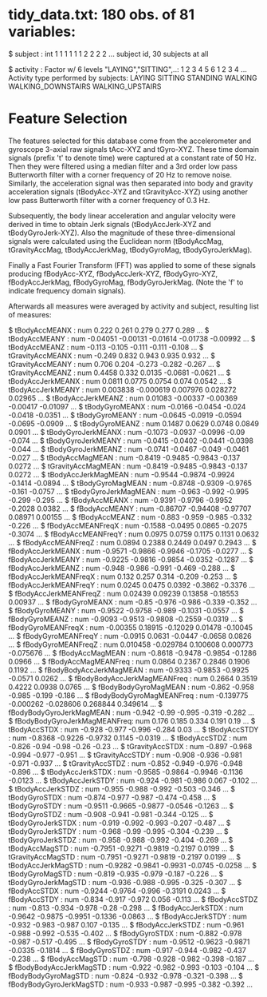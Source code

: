 
tidy_data.txt:	180 obs. of  81 variables:
==========================================

 $ subject                     : int  1 1 1 1 1 1 2 2 2 2 ...
 subject id, 30 subjects at all
 
 $ activity                    : Factor w/ 6 levels "LAYING","SITTING",..: 1 2 3 4 5 6 1 2 3 4 ...
 Activity type performed by subjects: LAYING SITTING STANDING WALKING WALKING_DOWNSTAIRS WALKING_UPSTAIRS

Feature Selection 
=================

The features selected for this database come from the accelerometer and gyroscope 3-axial raw signals tAcc-XYZ and tGyro-XYZ. These time domain signals (prefix 't' to denote time) were captured at a constant rate of 50 Hz. Then they were filtered using a median filter and a 3rd order low pass Butterworth filter with a corner frequency of 20 Hz to remove noise. Similarly, the acceleration signal was then separated into body and gravity acceleration signals (tBodyAcc-XYZ and tGravityAcc-XYZ) using another low pass Butterworth filter with a corner frequency of 0.3 Hz. 

Subsequently, the body linear acceleration and angular velocity were derived in time to obtain Jerk signals (tBodyAccJerk-XYZ and tBodyGyroJerk-XYZ). Also the magnitude of these three-dimensional signals were calculated using the Euclidean norm (tBodyAccMag, tGravityAccMag, tBodyAccJerkMag, tBodyGyroMag, tBodyGyroJerkMag). 

Finally a Fast Fourier Transform (FFT) was applied to some of these signals producing fBodyAcc-XYZ, fBodyAccJerk-XYZ, fBodyGyro-XYZ, fBodyAccJerkMag, fBodyGyroMag, fBodyGyroJerkMag. (Note the 'f' to indicate frequency domain signals). 

Afterwards all measures were averaged by activity and subject, resulting list of measures:

 $ tBodyAccMEANX               : num  0.222 0.261 0.279 0.277 0.289 ...
 $ tBodyAccMEANY               : num  -0.04051 -0.00131 -0.01614 -0.01738 -0.00992 ...
 $ tBodyAccMEANZ               : num  -0.113 -0.105 -0.111 -0.111 -0.108 ...
 $ tGravityAccMEANX            : num  -0.249 0.832 0.943 0.935 0.932 ...
 $ tGravityAccMEANY            : num  0.706 0.204 -0.273 -0.282 -0.267 ...
 $ tGravityAccMEANZ            : num  0.4458 0.332 0.0135 -0.0681 -0.0621 ...
 $ tBodyAccJerkMEANX           : num  0.0811 0.0775 0.0754 0.074 0.0542 ...
 $ tBodyAccJerkMEANY           : num  0.003838 -0.000619 0.007976 0.028272 0.02965 ...
 $ tBodyAccJerkMEANZ           : num  0.01083 -0.00337 -0.00369 -0.00417 -0.01097 ...
 $ tBodyGyroMEANX              : num  -0.0166 -0.0454 -0.024 -0.0418 -0.0351 ...
 $ tBodyGyroMEANY              : num  -0.0645 -0.0919 -0.0594 -0.0695 -0.0909 ...
 $ tBodyGyroMEANZ              : num  0.1487 0.0629 0.0748 0.0849 0.0901 ...
 $ tBodyGyroJerkMEANX          : num  -0.1073 -0.0937 -0.0996 -0.09 -0.074 ...
 $ tBodyGyroJerkMEANY          : num  -0.0415 -0.0402 -0.0441 -0.0398 -0.044 ...
 $ tBodyGyroJerkMEANZ          : num  -0.0741 -0.0467 -0.049 -0.0461 -0.027 ...
 $ tBodyAccMagMEAN             : num  -0.8419 -0.9485 -0.9843 -0.137 0.0272 ...
 $ tGravityAccMagMEAN          : num  -0.8419 -0.9485 -0.9843 -0.137 0.0272 ...
 $ tBodyAccJerkMagMEAN         : num  -0.9544 -0.9874 -0.9924 -0.1414 -0.0894 ...
 $ tBodyGyroMagMEAN            : num  -0.8748 -0.9309 -0.9765 -0.161 -0.0757 ...
 $ tBodyGyroJerkMagMEAN        : num  -0.963 -0.992 -0.995 -0.299 -0.295 ...
 $ fBodyAccMEANX               : num  -0.9391 -0.9796 -0.9952 -0.2028 0.0382 ...
 $ fBodyAccMEANY               : num  -0.86707 -0.94408 -0.97707 0.08971 0.00155 ...
 $ fBodyAccMEANZ               : num  -0.883 -0.959 -0.985 -0.332 -0.226 ...
 $ fBodyAccMEANFreqX           : num  -0.1588 -0.0495 0.0865 -0.2075 -0.3074 ...
 $ fBodyAccMEANFreqY           : num  0.0975 0.0759 0.1175 0.1131 0.0632 ...
 $ fBodyAccMEANFreqZ           : num  0.0894 0.2388 0.2449 0.0497 0.2943 ...
 $ fBodyAccJerkMEANX           : num  -0.9571 -0.9866 -0.9946 -0.1705 -0.0277 ...
 $ fBodyAccJerkMEANY           : num  -0.9225 -0.9816 -0.9854 -0.0352 -0.1287 ...
 $ fBodyAccJerkMEANZ           : num  -0.948 -0.986 -0.991 -0.469 -0.288 ...
 $ fBodyAccJerkMEANFreqX       : num  0.132 0.257 0.314 -0.209 -0.253 ...
 $ fBodyAccJerkMEANFreqY       : num  0.0245 0.0475 0.0392 -0.3862 -0.3376 ...
 $ fBodyAccJerkMEANFreqZ       : num  0.02439 0.09239 0.13858 -0.18553 0.00937 ...
 $ fBodyGyroMEANX              : num  -0.85 -0.976 -0.986 -0.339 -0.352 ...
 $ fBodyGyroMEANY              : num  -0.9522 -0.9758 -0.989 -0.1031 -0.0557 ...
 $ fBodyGyroMEANZ              : num  -0.9093 -0.9513 -0.9808 -0.2559 -0.0319 ...
 $ fBodyGyroMEANFreqX          : num  -0.00355 0.18915 -0.12029 0.01478 -0.10045 ...
 $ fBodyGyroMEANFreqY          : num  -0.0915 0.0631 -0.0447 -0.0658 0.0826 ...
 $ fBodyGyroMEANFreqZ          : num  0.010458 -0.029784 0.100608 0.000773 -0.075676 ...
 $ fBodyAccMagMEAN             : num  -0.8618 -0.9478 -0.9854 -0.1286 0.0966 ...
 $ fBodyAccMagMEANFreq         : num  0.0864 0.2367 0.2846 0.1906 0.1192 ...
 $ fBodyBodyAccJerkMagMEAN     : num  -0.9333 -0.9853 -0.9925 -0.0571 0.0262 ...
 $ fBodyBodyAccJerkMagMEANFreq : num  0.2664 0.3519 0.4222 0.0938 0.0765 ...
 $ fBodyBodyGyroMagMEAN        : num  -0.862 -0.958 -0.985 -0.199 -0.186 ...
 $ fBodyBodyGyroMagMEANFreq    : num  -0.139775 -0.000262 -0.028606 0.268844 0.349614 ...
 $ fBodyBodyGyroJerkMagMEAN    : num  -0.942 -0.99 -0.995 -0.319 -0.282 ...
 $ fBodyBodyGyroJerkMagMEANFreq: num  0.176 0.185 0.334 0.191 0.19 ...
 $ tBodyAccSTDX                : num  -0.928 -0.977 -0.996 -0.284 0.03 ...
 $ tBodyAccSTDY                : num  -0.8368 -0.9226 -0.9732 0.1145 -0.0319 ...
 $ tBodyAccSTDZ                : num  -0.826 -0.94 -0.98 -0.26 -0.23 ...
 $ tGravityAccSTDX             : num  -0.897 -0.968 -0.994 -0.977 -0.951 ...
 $ tGravityAccSTDY             : num  -0.908 -0.936 -0.981 -0.971 -0.937 ...
 $ tGravityAccSTDZ             : num  -0.852 -0.949 -0.976 -0.948 -0.896 ...
 $ tBodyAccJerkSTDX            : num  -0.9585 -0.9864 -0.9946 -0.1136 -0.0123 ...
 $ tBodyAccJerkSTDY            : num  -0.924 -0.981 -0.986 0.067 -0.102 ...
 $ tBodyAccJerkSTDZ            : num  -0.955 -0.988 -0.992 -0.503 -0.346 ...
 $ tBodyGyroSTDX               : num  -0.874 -0.977 -0.987 -0.474 -0.458 ...
 $ tBodyGyroSTDY               : num  -0.9511 -0.9665 -0.9877 -0.0546 -0.1263 ...
 $ tBodyGyroSTDZ               : num  -0.908 -0.941 -0.981 -0.344 -0.125 ...
 $ tBodyGyroJerkSTDX           : num  -0.919 -0.992 -0.993 -0.207 -0.487 ...
 $ tBodyGyroJerkSTDY           : num  -0.968 -0.99 -0.995 -0.304 -0.239 ...
 $ tBodyGyroJerkSTDZ           : num  -0.958 -0.988 -0.992 -0.404 -0.269 ...
 $ tBodyAccMagSTD              : num  -0.7951 -0.9271 -0.9819 -0.2197 0.0199 ...
 $ tGravityAccMagSTD           : num  -0.7951 -0.9271 -0.9819 -0.2197 0.0199 ...
 $ tBodyAccJerkMagSTD          : num  -0.9282 -0.9841 -0.9931 -0.0745 -0.0258 ...
 $ tBodyGyroMagSTD             : num  -0.819 -0.935 -0.979 -0.187 -0.226 ...
 $ tBodyGyroJerkMagSTD         : num  -0.936 -0.988 -0.995 -0.325 -0.307 ...
 $ fBodyAccSTDX                : num  -0.9244 -0.9764 -0.996 -0.3191 0.0243 ...
 $ fBodyAccSTDY                : num  -0.834 -0.917 -0.972 0.056 -0.113 ...
 $ fBodyAccSTDZ                : num  -0.813 -0.934 -0.978 -0.28 -0.298 ...
 $ fBodyAccJerkSTDX            : num  -0.9642 -0.9875 -0.9951 -0.1336 -0.0863 ...
 $ fBodyAccJerkSTDY            : num  -0.932 -0.983 -0.987 0.107 -0.135 ...
 $ fBodyAccJerkSTDZ            : num  -0.961 -0.988 -0.992 -0.535 -0.402 ...
 $ fBodyGyroSTDX               : num  -0.882 -0.978 -0.987 -0.517 -0.495 ...
 $ fBodyGyroSTDY               : num  -0.9512 -0.9623 -0.9871 -0.0335 -0.1814 ...
 $ fBodyGyroSTDZ               : num  -0.917 -0.944 -0.982 -0.437 -0.238 ...
 $ fBodyAccMagSTD              : num  -0.798 -0.928 -0.982 -0.398 -0.187 ...
 $ fBodyBodyAccJerkMagSTD      : num  -0.922 -0.982 -0.993 -0.103 -0.104 ...
 $ fBodyBodyGyroMagSTD         : num  -0.824 -0.932 -0.978 -0.321 -0.398 ...
 $ fBodyBodyGyroJerkMagSTD     : num  -0.933 -0.987 -0.995 -0.382 -0.392 ...